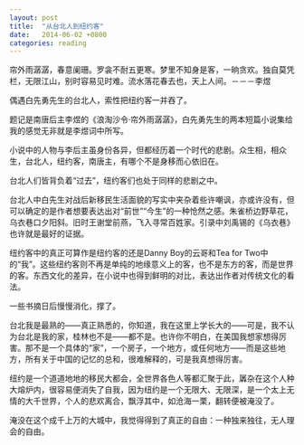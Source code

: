 ```yaml
---
layout: post
title:  "从台北人到纽约客"
date:   2014-06-02 +0800
categories: reading
---
```

帘外雨潺潺，春意阑珊。罗衾不耐五更寒。梦里不知身是客，一晌贪欢。独自莫凭栏，无限江山，别时容易见时难。流水落花春去也，天上人间。－－－李煜

偶遇白先勇先生的台北人，索性把纽约客一并吞了。

题记是南唐后主李煜的《浪淘沙令·帘外雨潺潺》，白先勇先生的两本短篇小说集给我的感觉无非就是李煜词中所写。

小说中的人物与李后主虽身份各异，但都经历着一个时代的悲剧。众生相，相众生，台北人，纽约客，南唐主，有哪个不是身移而心依旧在。

台北人们皆背负着“过去”，纽约客们也处于同样的悲剧之中。

台北人中白先生对战后新移民生活面貌的写实中夹杂着些许嘲讽，亦或许没有，但可以确定的是作者想要表达出对“前世”“今生”的一种怆然之感。朱雀桥边野草花，乌衣巷口夕阳斜。旧时王谢堂前燕，飞入寻常百姓家。引录中刘禹锡的《乌衣巷》也许就是最好的证据。

纽约客中的真正可算作是纽约客的还是Danny Boy的云哥和Tea for Two中的“我”。这些纽约客则不再是单纯的地缘意义上的客，也不是东方的客，而是世界的客。东西文化的差异，在小说中也得到鲜明的对比，表达出作者对传统文化的看法。

一些书摘日后慢慢消化，撑了。

台北我是最熟的——真正熟悉的，你知道，我在这里上学长大的——可是，我不认为台北是我的家，桂林也不是——都不是。也许你不明白，在美国我想家想得厉害。那不是一个具体的“家”，一个房子，一个地方，或任何地方——而是这些地方，所有关于中国的记忆的总和，很难解释的，可是我真想得厉害。

纽约是一个道道地地的移民大都会，全世界各色人等都汇聚于此，羼杂在这个人种大熔炉内，很容易便消失了自我，因为纽约是一个无限大、无限深，是一个太上无情的大千世界，个人的悲欢离合，飘浮其中，如沧海一栗，翻转便被淹没了。

淹没在这个成千上万的大城中，我觉得得到了真正的自由：一种独来独往，无人理会的自由。